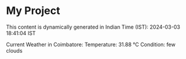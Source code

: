 # My Project

This content is dynamically generated in Indian Time (IST): 2024-03-03 18:41:04 IST


Current Weather in Coimbatore:
Temperature: 31.88 °C
Condition: few clouds
